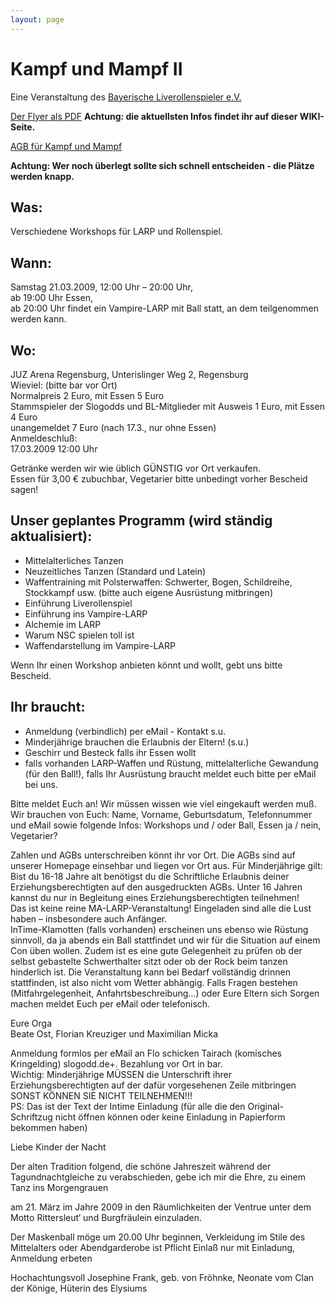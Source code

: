```yaml
---
layout: page
---
```


Kampf und Mampf II
==================

Eine Veranstaltung des [Bayerische Liverollenspieler e.V.](http://www.bayerischeliverollenspieler.de/)

[Der Flyer als PDF](/flyer/Mampf_und_Kampf_II.pdf) **Achtung: die aktuellsten Infos findet ihr auf dieser WIKI-Seite.**

[AGB für Kampf und Mampf](/wiki/AGB_KampfMampf)

**Achtung: Wer noch überlegt sollte sich schnell entscheiden - die Plätze werden knapp.**

Was: 
----
Verschiedene Workshops für LARP und Rollenspiel. 

Wann: 
----
Samstag 21.03.2009, 12:00 Uhr – 20:00 Uhr,  
ab 19:00 Uhr Essen,  
ab 20:00 Uhr findet ein Vampire-LARP mit Ball statt, an dem teilgenommen werden kann.  

Wo: 
---
JUZ Arena Regensburg, Unterislinger Weg 2, Regensburg  
Wieviel: (bitte bar vor Ort)  
Normalpreis 2 Euro, mit Essen 5 Euro  
Stammspieler der Slogodds und BL-Mitglieder mit Ausweis 1 Euro, mit Essen 4 Euro  
unangemeldet 7 Euro (nach 17.3., nur ohne Essen)  
Anmeldeschluß:  
17.03.2009 12:00 Uhr  

Getränke werden wir wie üblich GÜNSTIG vor Ort verkaufen.  
Essen für 3,00 € zubuchbar, Vegetarier bitte unbedingt vorher Bescheid sagen! 

Unser geplantes Programm (wird ständig aktualisiert): 
-----------------------------------------------------

* Mittelalterliches Tanzen 
* Neuzeitliches Tanzen (Standard und Latein) 
* Waffentraining mit Polsterwaffen: Schwerter, Bogen, Schildreihe, Stockkampf usw. (bitte auch eigene Ausrüstung mitbringen) 
* Einführung Liverollenspiel 
* Einführung ins Vampire-LARP 
* Alchemie im LARP 
* Warum NSC spielen toll ist 
* Waffendarstellung im Vampire-LARP 

Wenn Ihr einen Workshop anbieten könnt und wollt, gebt uns bitte Bescheid. 

Ihr braucht: 
------------
* Anmeldung (verbindlich) per eMail - Kontakt s.u. 
* Minderjährige brauchen die Erlaubnis der Eltern! (s.u.) 
* Geschirr und Besteck falls ihr Essen wollt 
* falls vorhanden LARP-Waffen und Rüstung, mittelalterliche Gewandung (für den Ball!), falls Ihr Ausrüstung braucht meldet euch bitte per eMail bei uns. 

Bitte meldet Euch an! Wir müssen wissen wie viel eingekauft werden muß.  
Wir brauchen von Euch: Name, Vorname, Geburtsdatum, Telefonnummer und eMail sowie folgende Infos: Workshops und / oder Ball, Essen ja / nein, Vegetarier? 

Zahlen und AGBs unterschreiben könnt ihr vor Ort. Die AGBs sind auf unserer Homepage einsehbar und liegen vor Ort aus. Für Minderjährige gilt: Bist du 16-18 Jahre alt benötigst du die Schriftliche Erlaubnis deiner Erziehungsberechtigten auf den ausgedruckten AGBs. Unter 16 Jahren kannst du nur in Begleitung eines Erziehungsberechtigten teilnehmen!   
Das ist keine reine MA-LARP-Veranstaltung! Eingeladen sind alle die Lust haben – insbesondere auch Anfänger.   
InTime-Klamotten (falls vorhanden) erscheinen uns ebenso wie Rüstung sinnvoll, da ja abends ein Ball stattfindet und wir für die Situation auf einem Con üben wollen. Zudem ist es eine gute Gelegenheit zu prüfen ob der selbst gebastelte Schwerthalter sitzt oder ob der Rock beim tanzen hinderlich ist. Die Veranstaltung kann bei Bedarf vollständig drinnen stattfinden, ist also nicht vom Wetter abhängig. Falls Fragen bestehen (Mitfahrgelegenheit, Anfahrtsbeschreibung…) oder Eure Eltern sich Sorgen machen meldet Euch per eMail oder telefonisch.   

Eure Orga   
Beate Ost, Florian Kreuziger und Maximilian Micka 

Anmeldung formlos per eMail an Flo schicken Tairach (komisches Kringelding) slogodd.de+. Bezahlung vor Ort in bar.    
Wichtig: Minderjährige MÜSSEN die Unterschrift ihrer Erziehungsberechtigten auf der dafür vorgesehenen Zeile mitbringen SONST KÖNNEN SIE NICHT TEILNEHMEN!!!  
PS: Das ist der Text der Intime Einladung (für alle die den Original-Schriftzug nicht öffnen können oder keine Einladung in Papierform bekommen haben)   

Liebe Kinder der Nacht 

Der alten Tradition folgend, die schöne Jahreszeit während der Tagundnachtgleiche zu verabschieden, gebe ich mir die Ehre, zu einem Tanz ins Morgengrauen 

am 21. März im Jahre 2009 in den Räumlichkeiten der Ventrue unter dem Motto Rittersleut‘ und Burgfräulein einzuladen. 

Der Maskenball möge um 20.00 Uhr beginnen, Verkleidung im Stile des Mittelalters oder Abendgarderobe ist Pflicht Einlaß nur mit Einladung, Anmeldung erbeten 

Hochachtungsvoll Josephine Frank, geb. von Fröhnke, Neonate vom Clan der Könige, Hüterin des Elysiums 